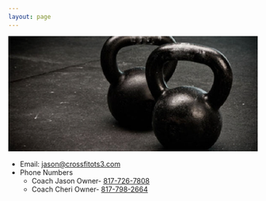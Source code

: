 ```yaml
---
layout: page
---
```

![Kettlebells](/images/kettlebells.jpg)

* Email: <jason@crossfitots3.com>
* Phone Numbers
  * Coach Jason Owner- <a href="tel:817-726-7808">817-726-7808</a>
  * Coach Cheri Owner- <a href="tel:817-798-2664">817-798-2664</a>